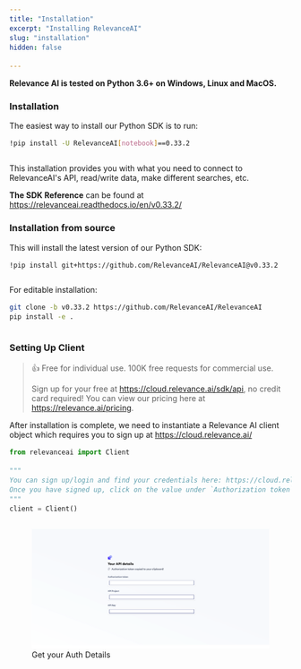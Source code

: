 ```yaml
---
title: "Installation"
excerpt: "Installing RelevanceAI"
slug: "installation"
hidden: false

---
```


**Relevance AI is tested on Python 3.6+ on Windows, Linux and MacOS.**

### Installation

The easiest way to install our Python SDK is to run:

```bash Bash
!pip install -U RelevanceAI[notebook]==0.33.2
```
```bash
```

This installation provides you with what you need to connect to RelevanceAI's API, read/write data, make different searches, etc.

**The SDK Reference** can be found at https://relevanceai.readthedocs.io/en/v0.33.2/

### Installation from source

This will install the latest version of our Python SDK:


```bash Bash
!pip install git+https://github.com/RelevanceAI/RelevanceAI@v0.33.2
```
```bash
```


For editable installation:


```bash Bash
git clone -b v0.33.2 https://github.com/RelevanceAI/RelevanceAI
pip install -e .
```
```bash
```

### Setting Up Client

> 👍 Free for individual use. 100K free requests for commercial use.
>
> Sign up for your free at https://cloud.relevance.ai/sdk/api, no credit card required! You can view our pricing here at https://relevance.ai/pricing.

After installation is complete, we need to instantiate a Relevance AI client object which requires you to sign up at https://cloud.relevance.ai/


```python Python (SDK)
from relevanceai import Client

"""
You can sign up/login and find your credentials here: https://cloud.relevance.ai/sdk/api
Once you have signed up, click on the value under `Authorization token` and paste it here
"""
client = Client()
```
```python
```


<figure>
<img src="https://github.com/RelevanceAI/RelevanceAI-readme-docs/blob/v0.33.2-clustering-feature/docs_template/_assets/RelevanceAI_auth_token_details.png?raw=true" alt="Get your Auth Details" />
<figcaption>Get your Auth Details</figcaption>
<figure>


